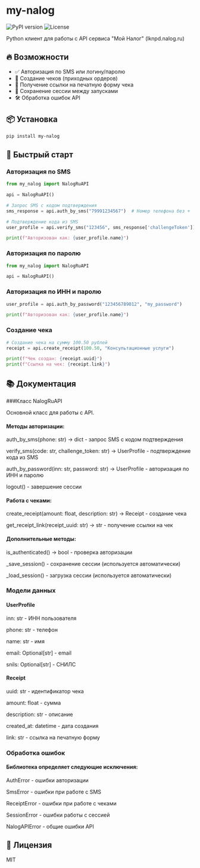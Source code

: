 # my-nalog

<img src="https://img.shields.io/pypi/v/my-nalog?style=flat-square" alt="PyPI version">
<img src="https://img.shields.io/badge/license-MIT-green?style=flat-square" alt="License">

Python клиент для работы с API сервиса "Мой Налог" (lknpd.nalog.ru)

## 🔥 Возможности

- ✅ Авторизация по SMS или логину/паролю
- 🧾 Создание чеков (приходных ордеров)
- 🔗 Получение ссылки на печатную форму чека
- 💾 Сохранение сессии между запусками
- 🛠 Обработка ошибок API

## 📦 Установка

```bash
pip install my-nalog
```

## 🚀 Быстрый старт

### Авторизация по SMS

```python
from my_nalog import NalogRuAPI

api = NalogRuAPI()

# Запрос SMS с кодом подтверждения
sms_response = api.auth_by_sms("79991234567")  # Номер телефона без +

# Подтверждение кода из SMS
user_profile = api.verify_sms("123456", sms_response['challengeToken'])

print(f"Авторизован как: {user_profile.name}")
```

### Авторизация по паролю

```python
from my_nalog import NalogRuAPI

api = NalogRuAPI()
```

### Авторизация по ИНН и паролю

```python
user_profile = api.auth_by_password("123456789012", "my_password")

print(f"Авторизован как: {user_profile.name}")
```

### Создание чека

```python
# Создание чека на сумму 100.50 рублей
receipt = api.create_receipt(100.50, "Консультационные услуги")

print(f"Чек создан: {receipt.uuid}")
print(f"Ссылка на чек: {receipt.link}")
```

## 📚 Документация
###Класс NalogRuAPI

Основной класс для работы с API.

#### Методы авторизации:

auth_by_sms(phone: str) -> dict - запрос SMS с кодом подтверждения

verify_sms(code: str, challenge_token: str) -> UserProfile - подтверждение кода из SMS

auth_by_password(inn: str, password: str) -> UserProfile - авторизация по ИНН и паролю

logout() - завершение сессии

#### Работа с чеками:

create_receipt(amount: float, description: str) -> Receipt - создание чека

get_receipt_link(receipt_uuid: str) -> str - получение ссылки на чек

#### Дополнительные методы:

is_authenticated() -> bool - проверка авторизации

_save_session() - сохранение сессии (используется автоматически)

_load_session() - загрузка сессии (используется автоматически)

### Модели данных

#### UserProfile

inn: str - ИНН пользователя

phone: str - телефон

name: str - имя

email: Optional[str] - email

snils: Optional[str] - СНИЛС

#### Receipt

uuid: str - идентификатор чека

amount: float - сумма

description: str - описание

created_at: datetime - дата создания

link: str - ссылка на печатную форму

### Обработка ошибок

#### Библиотека определяет следующие исключения:

AuthError - ошибки авторизации

SmsError - ошибки при работе с SMS

ReceiptError - ошибки при работе с чеками

SessionError - ошибки работы с сессией

NalogAPIError - общие ошибки API

## 📜 Лицензия
MIT
